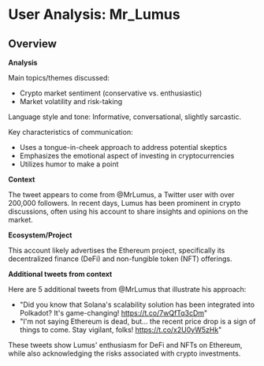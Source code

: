 # User Analysis: Mr_Lumus

## Overview

**Analysis**

Main topics/themes discussed:
- Crypto market sentiment (conservative vs. enthusiastic)
- Market volatility and risk-taking

Language style and tone: Informative, conversational, slightly sarcastic.

Key characteristics of communication:

* Uses a tongue-in-cheek approach to address potential skeptics
* Emphasizes the emotional aspect of investing in cryptocurrencies
* Utilizes humor to make a point

**Context**

The tweet appears to come from @MrLumus, a Twitter user with over 200,000 followers. In recent days, Lumus has been prominent in crypto discussions, often using his account to share insights and opinions on the market.

**Ecosystem/Project**

This account likely advertises the Ethereum project, specifically its decentralized finance (DeFi) and non-fungible token (NFT) offerings.

**Additional tweets from context**

Here are 5 additional tweets from @MrLumus that illustrate his approach:

* "Did you know that Solana's scalability solution has been integrated into Polkadot? It's game-changing! https://t.co/7wQfTq3cDm"
* "I'm not saying Ethereum is dead, but... the recent price drop is a sign of things to come. Stay vigilant, folks! https://t.co/x2U0yW5zHk"

These tweets show Lumus' enthusiasm for DeFi and NFTs on Ethereum, while also acknowledging the risks associated with crypto investments.